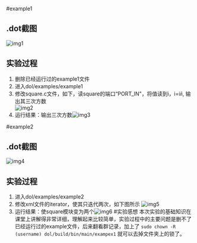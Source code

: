 #example1
## .dot截图
![img1](http://oficjb2g0.bkt.clouddn.com/ex1_dot.png)
## 实验过程
1. 删除已经运行过的example1文件
1. 进入dol/examples/example1
1. 修改square.c文件，如下，读square的端口“PORT_IN"，将值读到i，i=i*i*i, 输出其三次方数       
     ![img2](http://oficjb2g0.bkt.clouddn.com/ex1_square.png)
1. 运行结果：输出三次方数![img3](http://oficjb2g0.bkt.clouddn.com/ex1.png)

#example2
## .dot截图
![img4](http://oficjb2g0.bkt.clouddn.com/ex2_dot.png)
## 实验过程
1. 进入dol/examples/example2
1. 修改xml文件的iterator，使其只迭代两次，如下图所示 ![img5](http://oficjb2g0.bkt.clouddn.com/ex2_generate.png)
1. 运行结果：使square模块变为两个![img6](http://oficjb2g0.bkt.clouddn.com/ex2.png)
#实验感想
本次实验的基础知识在课堂上讲解得非常详细，理解起来比较简单，实验过程中的主要问题是删不了已经运行过的example文件，后来翻看群记录，加上了
`sudo chown -R (username) dol/build/bin/main/exampex1`
就可以去掉文件夹上的锁了。
